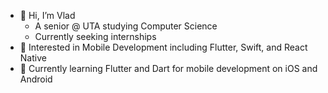 - 👋 Hi, I’m Vlad
  - A senior @ UTA studying Computer Science
  - Currently seeking internships
- 👀 Interested in Mobile Development including Flutter, Swift, and React Native
- 🌱 Currently learning Flutter and Dart for mobile development on iOS and Android

<!---
VladCaterov/VladCaterov is a ✨ special ✨ repository because its `README.md` (this file) appears on your GitHub profile.
You can click the Preview link to take a look at your changes.
--->
